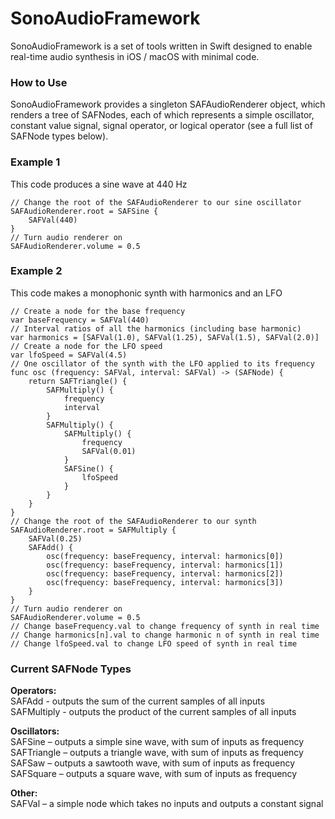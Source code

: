 # SonoAudioFramework

SonoAudioFramework is a set of tools written in Swift designed to enable real-time audio synthesis in iOS / macOS with minimal code.

### How to Use
SonoAudioFramework provides a singleton SAFAudioRenderer object, which renders a tree of SAFNodes, each of which represents a simple oscillator, constant value signal, signal operator, or logical operator (see a full list of SAFNode types below).

### Example 1
This code produces a sine wave at 440 Hz
```
// Change the root of the SAFAudioRenderer to our sine oscillator
SAFAudioRenderer.root = SAFSine {
    SAFVal(440)
}
// Turn audio renderer on
SAFAudioRenderer.volume = 0.5
```

### Example 2
This code makes a  monophonic synth with harmonics and an LFO
```
// Create a node for the base frequency
var baseFrequency = SAFVal(440)
// Interval ratios of all the harmonics (including base harmonic)
var harmonics = [SAFVal(1.0), SAFVal(1.25), SAFVal(1.5), SAFVal(2.0)]
// Create a node for the LFO speed
var lfoSpeed = SAFVal(4.5)
// One oscillator of the synth with the LFO applied to its frequency
func osc (frequency: SAFVal, interval: SAFVal) -> (SAFNode) {
    return SAFTriangle() {
        SAFMultiply() {
            frequency
            interval
        }
        SAFMultiply() {
            SAFMultiply() {
                frequency
                SAFVal(0.01)
            }
            SAFSine() {
                lfoSpeed
            }
        }
    }
}
// Change the root of the SAFAudioRenderer to our synth
SAFAudioRenderer.root = SAFMultiply {
    SAFVal(0.25)
    SAFAdd() {
        osc(frequency: baseFrequency, interval: harmonics[0])
        osc(frequency: baseFrequency, interval: harmonics[1])
        osc(frequency: baseFrequency, interval: harmonics[2])
        osc(frequency: baseFrequency, interval: harmonics[3])
    }
}
// Turn audio renderer on
SAFAudioRenderer.volume = 0.5
// Change baseFrequency.val to change frequency of synth in real time
// Change harmonics[n].val to change harmonic n of synth in real time
// Change lfoSpeed.val to change LFO speed of synth in real time
```


### Current SAFNode Types
**Operators:**\
SAFAdd - outputs the sum of the current samples of all inputs\
SAFMultiply - outputs the product of the current samples of all inputs

**Oscillators:**\
SAFSine – outputs a simple sine wave, with sum of inputs as frequency\
SAFTriangle – outputs a triangle wave, with sum of inputs as frequency\
SAFSaw – outputs a sawtooth wave, with sum of inputs as frequency\
SAFSquare – outputs a square wave, with sum of inputs as frequency

**Other:**\
SAFVal – a simple node which takes no inputs and outputs a constant signal

